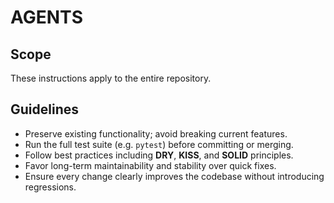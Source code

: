 # AGENTS

## Scope
These instructions apply to the entire repository.

## Guidelines
- Preserve existing functionality; avoid breaking current features.
- Run the full test suite (e.g. `pytest`) before committing or merging.
- Follow best practices including **DRY**, **KISS**, and **SOLID** principles.
- Favor long-term maintainability and stability over quick fixes.
- Ensure every change clearly improves the codebase without introducing regressions.
